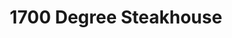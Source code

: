 ---
title: 1700 Degree Steakhouse
lng: -76.8818805
lat: 40.2601682
color: '#31225D'
type: Steakhouse
address: One N 2nd St, Harrisburg, PA 17101
rating: 5
tags:
  - steakhouse
  - wine
  - fine dining
---